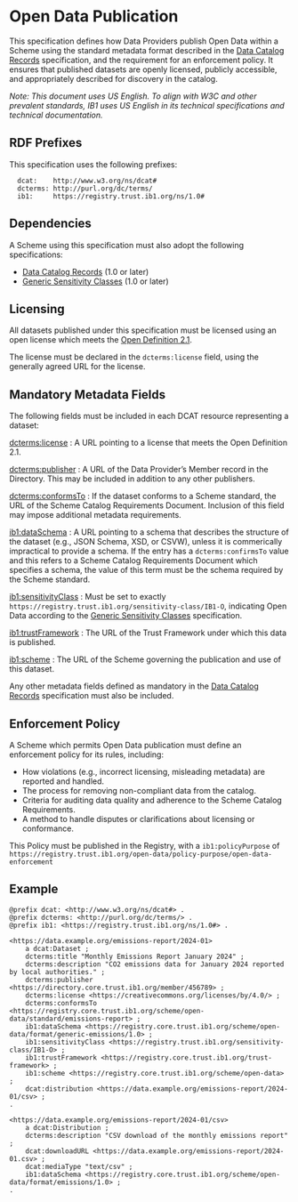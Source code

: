 # Open Data Publication

This specification defines how Data Providers publish Open Data within a Scheme using the standard metadata format described in the [Data Catalog Records](../data-catalog-records/1.0.md) specification, and the requirement for an enforcement policy. It ensures that published datasets are openly licensed, publicly accessible, and appropriately described for discovery in the catalog.

_Note: This document uses US English. To align with W3C and other prevalent standards, IB1 uses US English in its technical specifications and technical documentation._

## RDF Prefixes

This specification uses the following prefixes:

```
  dcat:    http://www.w3.org/ns/dcat#
  dcterms: http://purl.org/dc/terms/
  ib1:     https://registry.trust.ib1.org/ns/1.0#
```

## Dependencies

A Scheme using this specification must also adopt the following specifications:

 * [Data Catalog Records](../data-catalog-records/1.0.md) (1.0 or later)
 * [Generic Sensitivity Classes](../generic-sensitivity-classes/1.0.md) (1.0 or later)


## Licensing

All datasets published under this specification must be licensed using an open license which meets the [Open Definition 2.1](https://opendefinition.org/od/2.1/en/).

The license must be declared in the `dcterms:license` field, using the generally agreed URL for the license.


## Mandatory Metadata Fields

The following fields must be included in each DCAT resource representing a dataset:

[dcterms:license](https://www.dublincore.org/specifications/dublin-core/dcmi-terms/#license)
: A URL pointing to a license that meets the Open Definition 2.1.

[dcterms:publisher](https://www.dublincore.org/specifications/dublin-core/dcmi-terms/#publisher)
: A URL of the Data Provider’s Member record in the Directory. This may be included in addition to any other publishers.

[dcterms:conformsTo](https://www.dublincore.org/specifications/dublin-core/dcmi-terms/#conformsTo)
: If the dataset conforms to a Scheme standard, the URL of the Scheme Catalog Requirements Document. Inclusion of this field may impose additional metadata requirements.

[ib1:dataSchema](https://registry.trust.ib1.org/ns/1.0#dataSchema)
: A URL pointing to a schema that describes the structure of the dataset (e.g., JSON Schema, XSD, or CSVW), unless it is commerically impractical to provide a schema. If the entry has a `dcterms:confirmsTo` value and this refers to a Scheme Catalog Requirements Document which specifies a schema, the value of this term must be the schema required by the Scheme standard.

[ib1:sensitivityClass](https://registry.trust.ib1.org/ns/1.0#sensitivityClass)
: Must be set to exactly `https://registry.trust.ib1.org/sensitivity-class/IB1-O`, indicating Open Data according to the [Generic Sensitivity Classes](../generic-sensitivity-classes/1.0.md) specification.

[ib1:trustFramework](https://registry.trust.ib1.org/ns/1.0#trustFramework)
: The URL of the Trust Framework under which this data is published.

[ib1:scheme](https://registry.trust.ib1.org/ns/1.0#scheme)
: The URL of the Scheme governing the publication and use of this dataset.

Any other metadata fields defined as mandatory in the [Data Catalog Records](../data-catalog-records/1.0.md) specification must also be included.


## Enforcement Policy

A Scheme which permits Open Data publication must define an enforcement policy for its rules, including:

 * How violations (e.g., incorrect licensing, misleading metadata) are reported and handled.
 * The process for removing non-compliant data from the catalog.
 * Criteria for auditing data quality and adherence to the Scheme Catalog Requirements.
 * A method to handle disputes or clarifications about licensing or conformance.

This Policy must be published in the Registry, with a `ib1:policyPurpose` of `https://registry.trust.ib1.org/open-data/policy-purpose/open-data-enforcement`


## Example

```
@prefix dcat: <http://www.w3.org/ns/dcat#> .
@prefix dcterms: <http://purl.org/dc/terms/> .
@prefix ib1: <https://registry.trust.ib1.org/ns/1.0#> .

<https://data.example.org/emissions-report/2024-01>
    a dcat:Dataset ;
    dcterms:title "Monthly Emissions Report January 2024" ;
    dcterms:description "CO2 emissions data for January 2024 reported by local authorities." ;
    dcterms:publisher <https://directory.core.trust.ib1.org/member/456789> ;
    dcterms:license <https://creativecommons.org/licenses/by/4.0/> ;
    dcterms:conformsTo <https://registry.core.trust.ib1.org/scheme/open-data/standard/emissions-report> ;
    ib1:dataSchema <https://registry.core.trust.ib1.org/scheme/open-data/format/generic-emissions/1.0> ;
    ib1:sensitivityClass <https://registry.trust.ib1.org/sensitivity-class/IB1-O> ;
    ib1:trustFramework <https://registry.core.trust.ib1.org/trust-framework> ;
    ib1:scheme <https://registry.core.trust.ib1.org/scheme/open-data> ;
    dcat:distribution <https://data.example.org/emissions-report/2024-01/csv> ;
.

<https://data.example.org/emissions-report/2024-01/csv>
    a dcat:Distribution ;
    dcterms:description "CSV download of the monthly emissions report" ;
    dcat:downloadURL <https://data.example.org/emissions-report/2024-01.csv> ;
    dcat:mediaType "text/csv" ;
    ib1:dataSchema <https://registry.core.trust.ib1.org/scheme/open-data/format/emissions/1.0> ;
.
```

